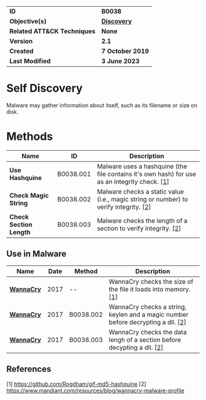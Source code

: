 <table>
<tr>
<td><b>ID</b></td>
<td><b>B0038</b></td>
</tr>
<tr>
<td><b>Objective(s)</b></td>
<td><b><a href="../discovery">Discovery</a></b></td>
</tr>
<tr>
<td><b>Related ATT&CK Techniques</b></td>
<td><b>None</b></td>
</tr>
<tr>
<td><b>Version</b></td>
<td><b>2.1</b></td>
</tr>
<tr>
<td><b>Created</b></td>
<td><b>7 October 2019</b></td>
</tr>
<tr>
<td><b>Last Modified</b></td>
<td><b>3 June 2023</b></td>
</tr>
</table>


# Self Discovery

Malware may gather information about itself, such as its filename or size on disk. 

# Methods

|Name|ID|Description|
|---|---|---|
|**Use Hashquine**|B0038.001| Malware uses a hashquine (the file contains it's own hash) for use as an integrity check. [[1]](#1)|
|**Check Magic String**|B0038.002| Malware checks a static value (i.e., magic string or number) to verify integrity. [[2]](#2)|
|**Check Section Length**|B0038.003| Malware checks the length of a section to verify integrity. [[2]](#2)|

## Use in Malware

Name|Date|Method|Description|
|---|---|---|---|
|[**WannaCry**](../xample-malware/wannacry.md)|2017|--|WannaCry checks the size of the file it loads into memory. [[1]](#1)|
|[**WannaCry**](../xample-malware/wannacry.md)|2017|B0038.002|WannaCry checks a string, keylen and a magic number before decrypting a dll. [[2]](#2)|
|[**WannaCry**](../xample-malware/wannacry.md)|2017|B0038.003|WannaCry checks the data lengh of a section before decypting a dll. [[2]](#2)|


## References

<a name="1">[1]</a> https://github.com/Rogdham/gif-md5-hashquine
<a name="2">[2]</a> https://www.mandiant.com/resources/blog/wannacry-malware-profile